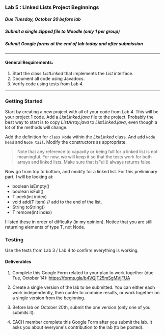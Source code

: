 ### Lab 5 : Linked Lists Project Beginnings
##### Due Tuesday, October 20 before lab
##### Submit a single zipped file to Moodle (only 1 per group)
##### Submit Google forms at the end of lab today and after submission

<hr>

#### General Requirements:

1. Start the class _ListLinked_ that implements the _List_ interface.
2. Document all code using Javadocs.
13. Verify code using tests from Lab 4.

<hr>

### Getting Started

Start by creating a new project with all of your code from Lab 4. This will be your project 1 code. Add a _ListLinked.java_ file to the project. Probably the best way to start is to copy _ListArray.java_ to _ListLinked.java_, even though a lot of the methods will change.

Add the definition for `class Node` within the _ListLinked_ class. And add `Node head` and `Node tail`. Modify the constructors as appropriate.

> Note that any reference to capacity or being full for a linked list is not meaningful. For now, we will keep it so that the tests work for both arrays and linked lists. Make sure that isFull() always returns false.

Now go from top to bottom, and modify for a linked list. For this preliminary part, I will be looking at:

- boolean isEmpty()
- boolean isFull()
- T peek(int index)
- void add(T item) // add to the end of the list.
- String toString()
- T remove(int index)

I listed these in order of difficulty (in my opinion). Notice that you are still returning elements of type T, not Node.

### Testing

Use the tests from Lab 3 / Lab 4 to confirm everything is working.

#### Deliverables

1. Complete this Google Form related to your plan to work together (due Tue, October 14): https://forms.gle/b4VQjT25mSgMVjFUA

2. Create a single version of the lab to be submitted. You can either each work independently, then confer to combine results, or work together on a single version from the beginning.

3. Before lab on October 20th, submit the one version (only one of you submits it).

4. EACH member complete this Google Form after you submit the lab. It asks you about everyone's contribution to the lab (to be posted).
